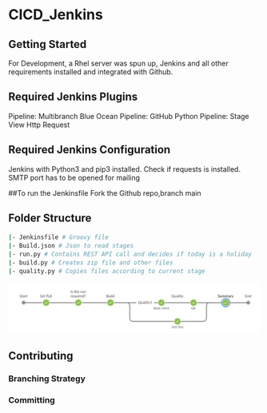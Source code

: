 # CICD_Jenkins

## Getting Started
For Development, a Rhel server was spun up, Jenkins and all other requirements installed and integrated with Github. 


## Required Jenkins Plugins

Pipeline: Multibranch
Blue Ocean
Pipeline: GitHub
Python
Pipeline: Stage View
Http Request


## Required Jenkins Configuration
Jenkins with Python3 and pip3 installed. Check if requests is installed.
SMTP port has to be opened for mailing

##To run the Jenkinsfile 
Fork the Github repo,branch main

## Folder Structure

```bash
|- Jenkinsfile # Groovy file
|- Build.json # Json to read stages
|- run.py # Contains REST API call and decides if today is a holiday
|- build.py # Creates zip file and other files
|- quality.py # Copies files according to current stage
```
![alt text](https://github.com/Karthiga1/CICD_Jenkins/blob/main/image.JPG?raw=true)


## Contributing


### Branching Strategy


### Committing

